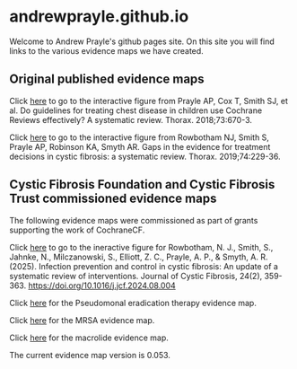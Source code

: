 # andrewprayle.github.io
Welcome to Andrew Prayle's github pages site.  On this site you will find links to the various evidence maps we have created.  

## Original published evidence maps

Click [here](/interactive_figure.html) to go to the interactive figure from Prayle AP, Cox T, Smith SJ, et al. Do guidelines for treating chest disease in children use Cochrane Reviews effectively? A systematic review. Thorax. 2018;73:670-3.

Click [here](/gaps_review_figure.html) to go to the interactive figure from Rowbotham NJ, Smith S, Prayle AP, Robinson KA, Smyth AR. Gaps in the evidence for treatment decisions in cystic fibrosis: a systematic review. Thorax. 2019;74:229-36.

## Cystic Fibrosis Foundation and Cystic Fibrosis Trust commissioned evidence maps

The following evidence maps were commissioned as part of grants supporting the work of CochraneCF.  

Click [here](/2024_Evidence_Map_Infection_Prevention_Control.html) to go to the ineractive figure for Rowbotham, N. J., Smith, S., Jahnke, N., Milczanowski, S., Elliott, Z. C., Prayle, A. P., & Smyth, A. R. (2025). Infection prevention and control in cystic fibrosis: An update of a systematic review of interventions. Journal of Cystic Fibrosis, 24(2), 359-363. https://doi.org/10.1016/j.jcf.2024.08.004

Click [here](/2024_pseudomonas_eradication_evidence_map.html) for the Pseudomonal eradication therapy evidence map.

Click [here](/2024_MRSA_evidence_map.html) for the MRSA evidence map. 

Click [here](/2024_macrolide_evidence_map.html) for the macrolide evidence map.  


The current evidence map version is 0.053. 

